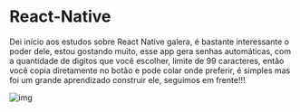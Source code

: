 # React-Native
Dei início aos estudos sobre React Native galera, é bastante interessante o poder dele, estou gostando muito, esse app gera senhas automáticas, com a quantidade de digitos que você escolher, limite de 99 caracteres, então você copia diretamente no botão e pode colar onde preferir, é simples mas foi um grande aprendizado construir ele, seguimos em frente!!!


![img](https://github.com/MatheusNascimento99/React-Native/assets/139829100/72800450-40a3-406c-8519-c02e3ac8fe3f)
